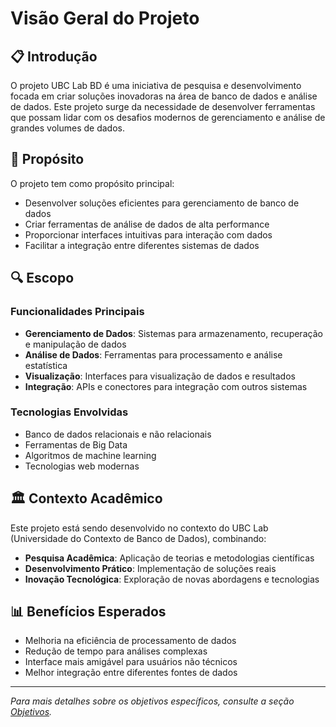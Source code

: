 # Visão Geral do Projeto

## 📋 Introdução

O projeto UBC Lab BD é uma iniciativa de pesquisa e desenvolvimento focada em criar soluções inovadoras na área de banco de dados e análise de dados. Este projeto surge da necessidade de desenvolver ferramentas que possam lidar com os desafios modernos de gerenciamento e análise de grandes volumes de dados.

## 🎯 Propósito

O projeto tem como propósito principal:

- Desenvolver soluções eficientes para gerenciamento de banco de dados
- Criar ferramentas de análise de dados de alta performance
- Proporcionar interfaces intuitivas para interação com dados
- Facilitar a integração entre diferentes sistemas de dados

## 🔍 Escopo

### Funcionalidades Principais

- **Gerenciamento de Dados**: Sistemas para armazenamento, recuperação e manipulação de dados
- **Análise de Dados**: Ferramentas para processamento e análise estatística
- **Visualização**: Interfaces para visualização de dados e resultados
- **Integração**: APIs e conectores para integração com outros sistemas

### Tecnologias Envolvidas

- Banco de dados relacionais e não relacionais
- Ferramentas de Big Data
- Algoritmos de machine learning
- Tecnologias web modernas

## 🏛️ Contexto Acadêmico

Este projeto está sendo desenvolvido no contexto do UBC Lab (Universidade do Contexto de Banco de Dados), combinando:

- **Pesquisa Acadêmica**: Aplicação de teorias e metodologias científicas
- **Desenvolvimento Prático**: Implementação de soluções reais
- **Inovação Tecnológica**: Exploração de novas abordagens e tecnologias

## 📊 Benefícios Esperados

- Melhoria na eficiência de processamento de dados
- Redução de tempo para análises complexas
- Interface mais amigável para usuários não técnicos
- Melhor integração entre diferentes fontes de dados

---

*Para mais detalhes sobre os objetivos específicos, consulte a seção [Objetivos](objetivos.md).*